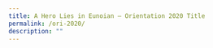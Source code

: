 ```yaml
---
title: A Hero Lies in Eunoian – Orientation 2020 Title
permalink: /ori-2020/
description: ""
---
```

